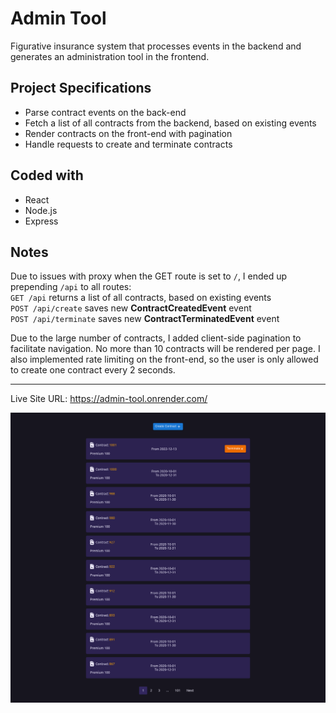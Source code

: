 # Admin Tool

Figurative insurance system that processes events in the backend and generates an administration tool in the frontend.

## Project Specifications

- Parse contract events on the back-end
- Fetch a list of all contracts from the backend, based on existing events
- Render contracts on the front-end with pagination
- Handle requests to create and terminate contracts

## Coded with

- React
- Node.js
- Express

## Notes

Due to issues with proxy when the GET route is set to `/`, I ended up prepending `/api` to all routes:<br>
`GET /api` returns a list of all contracts, based on existing events <br>
`POST /api/create` saves new **ContractCreatedEvent** event <br>
`POST /api/terminate` saves new **ContractTerminatedEvent** event <br>

Due to the large number of contracts, I added client-side pagination to facilitate navigation. No more than 10 contracts will be rendered per page. I also implemented rate limiting on the front-end, so the user is only allowed to create one contract every 2 seconds.

<hr>

Live Site URL: https://admin-tool.onrender.com/

<img src="./screenshot.png" alt="screenshot">
